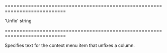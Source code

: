 <!--**
/*-------------------------------------------
    Auto-generated file. Do not modify.
-------------------------------------------

**-->
===========================================================================
<!--default-->'Unfix'<!--/default-->
<!--type-->string<!--/type-->
===========================================================================

<!--shortDescription-->
Specifies text for the context menu item that unfixes a column.
<!--/shortDescription-->

<!--fullDescription-->

<!--/fullDescription-->